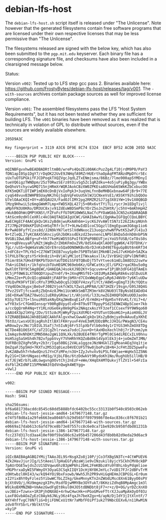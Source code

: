 # debian-lfs-host

The `debian-lfs-host.sh` script itself is released under "The
Unlicense". Note however that the generated filesystems contain free
software programs that are licensed under their own respective
licenses that may be less permissive than "The Unlicense".

The filesystems released are signed with the below key, which has also
been submitted to the `pgp.mit.edu` keyserver. Each binary file has a
corresponding signature file, and checksums have also been included in
a clearsigned message below.

Status:

Version `v002`: Tested up to LFS step gcc pass 2. Binaries available
here:
<https://github.com/FrostyBytes/debian-lfs-host/releases/tag/v001>. The
`-with-sources` archives contain package sources as well for improved
license compliance.

Version `v001`: The assembled filesystems pass the LFS "Host System
Requirements", but it has not been tested whether they are sufficient
for building LFS. The `v001` binaries have been removed as it was
realized that is technically in volation of GPL to distribute without
sources, even if the sources are widely available elsewhere.

```
205D9A3C
```

```
Key fingerprint = 3119 A3C6 DF9E 8C74 E324  EBCF BF52 ACDB 205D 9A3C
```

```
-----BEGIN PGP PUBLIC KEY BLOCK-----
Version: GnuPG v1

mQINBFgvxhwBEADBADRtltmB0/wrePs4QoZEi00AKcPuzZg4Lf10jrdM9P0/PaY3
fDN1apI0Sp1DgY7/rDqOK22UvE9JNHqfA9RZrHUErthaOpAqFMTANzdMpDYcr5Ec
sUxTuOTGPGkifFJCDPoqkTXQZVgcJqdLZTxENmjsma/86Bz/7lmo900ap5YMDnyI
tueVQ6igzTWNDpm/25zTORwzSErz8tOivSg5Zc1qRZdku+4o5juPiyBg3gy/YWBx
QeQhoVtchycwGMQ715njHRmXrWQRJAokCBzXW0ZPKEsa8GVHab65WkKZbCxbucOO
KFK5mQKTiDTIWP1mEK0cDnBjVxIoPgk3+3uqVmLfnnBeMHBGxbnaw64FjBr9+77E
cyqG48vuvB3WHPBSUayNKJhGjSqbVqFeUuUSklWJ1CNxeVsE1/A5SKY9zhibQbOo
U7elOAaCKQI+OY+uB5QAU2X/FadOJlIMY2pg2RMZR2SJ71g3X01YW+19v1X0QBGD
lMzg9HhwiL5z6mgGWmM7Lmp+FWD5XQL427j5+0Rx6vtTYiTLLrycrJm1EDgTivjl
aMphFN3U0KRo/DM3UC8xjv91ZdEuW8DSmP8cYDrZ5oJnZSHtR/jc5hV+6mKhHpHZ
rWukB6OhWcQMPtKNSt/FZFoFcFfU76M10WWSLNaCfcPYOaWGbbJCN52oXQARAQAB
tAtGcm9zdHlCeXRlc4kCOAQTAQIAIgUCWC/GHAIbAwYLCQgHAwIGFQgCCQoLBBYC
AwECHgECF4AACgkQv1Ks2yBdmjwuRxAAh6m+iycKGJVvAWltSN7zI26Z2AcpNUnh
2TJ7Mp2FO0kKPIUhInHSqTRfr3cf7+9LHwIdD1coC5GgzllEmgEguam3G6qp1io6
RrPwA69FyfYCzxs8d/J2N9kYN7letSlVdWNxocZ13uogzvhwNfPwtK52wPJl41u3
N+tZleQLJ7yKC8AX5SKnciyGhJbOKssdEkzd23evnencLNPblBkDa5dnhD8nbPSN
9VGBiIDwL0Bfg+uF+hh77keMiWD55SPoIf83PqP0BEUTjeiYoU5fUSB/CeT8sS0s
Wy+nqBVeuyaR7yNZtjWqBvZrZHbKFmOxZVR/8dSX4aQXlAO0TggW6K/47DTDhK/r
7gLr/uS5+9qW4aVaNcSOrE9roSQa0ONOWKBvXbrDJnKsD49ET6guGpBUt6n6Rf34
L+dFC8z+TPLYbI+CZ76WTIKEB7xuySp0n75PBTb5AtIMkHBl2eGJ7vKHGd+5AZKa
5lPXLbTNcgtsY5rk9n8zih+8VjAlyMC1otITWxaAsxllk/IVrBSH2jQPvlDNfHR1
F5imr8Sk7UHxEFBKPbTbUnYaUTDOiSSF8TQBoDjT5TvYtvec61mELOA8D322swYw
7hA+iGINdi+/1kfqVoibTUuHEGMC969eb6Kz/GFWCatKsjEl/GPX2rqaCRbu5o0g
QwXlOtT8Y9C5Ag0EWC/GHAEQAJ4sokXJ9D2KY+Sqcuvm+wf1PjBh3dFG41QTAmEn
9C5jPf0W61LXT00QDYzpuZYn0f/9+JXnqMRSf9I+10IUMyAIW4pR8k6vzQlDuUiR
LMmxZ2e+PLOcQIcq0AABtjFA8F9njbMXrd7COxWWpEgpCuRp6J4NV8r7y6KluUDw
cMiQvPK9FVfI8lcRYu73M92wbDcgSJ3QEFV4zxyTiYCt/A8WS+gEmgT3jRcYQQtu
tVq4EOmJAypxjBebvFJ0B2VjokfcW3LYZwzLpMPAA/LN71HZEr19sgn/G9SJ8Q4G
TPvz2SVTjfcsaoRjZbQn4z8JMm11UcWKkSmBTZM3mrk8V2NU03lTByNsbEEADdO4
i6E+DXwATDAZ78woSiIuER8yGRUw/it/AhjoVG/l33LnwZGIH0QFbDKuUODJao9n
KSSy7UE17S+l5nuzR05akNyOXq2WeBxqE1xF/ErHdHz+F8pH5xY4VvKLf/Xi7+4/
wfY03xSrCfGm0IensqrY00RgBVpydlvD+8T9u9TTRppyPSd25ENWZ4Bp5Coe+7kb
a/ccQgQrmR4Nq+tY1RLnUGe6ky0m9gPGx2NAqzxAszYF3zef1CCsexf9Y9W9qo60
zAAU4X3p2lHYg/2Dv/St5zAcMjWHyP2piXdtMGt+UYUTuntDboHG3+yAioHX6LJV
k7ZRABEBAAGJAh8EGAECAAkFAlgvxhwCGwwACgkQv1Ks2yBdmjya9xAAuuEyXKhE
T6tOz/LwsxUCOjagRshItlBXlFKHryuvF4VeE3mMJDDzBMcJJHIG/PWagN3/CE4u
wR0ow2yvJNc710IUL3SaTj7n5IuNj6Fr53lpXbfVlb0o94y1rIYGS3HhZmOX8TDg
NCTDe4B1O65XfC/aT2ICgZhlrvwsa7odcCJuu+D+tAxHDoXechlh0j7r1PcmmJym
LImAqs9xNhDKt2MN50Ao2gWi1Q9LXk/b2BUEE4fNVrTgPMl0CG4diRECxILV0hnu
HsH5zg5aSHSh4h7B2xfppbVvyY7VhHRhYKQZoBd0kS4VpXlEk3j4+joOmZmTJMN/
5UFRBcDZXgPe5Ry+2b3r/Iqa50BGj2VALa1ggzeJNzNHGklZIgMoanAEq3Vq1tje
DmZqaFJ5p5Hd+7KXTx2M53Iq0iez04VECUFST9w0jboPu1B+N+JcFHtZDZ5pweFu
JvK2ABw5h7rhdwdQnzSJYnCFzMFe/n3U+IZyJvhvXv9iP5Lf4Wjae+WqHx5IZ5N6
Ry21G+CSHrUNgaoi+Md1g/XjbLFBo/6tzDdwkVt9RydoKh1No/RughUb5illHB/0
xcfJEjWIrb7LuBLGwgvngOOvtChj2nEzF+eWe/XHqOX4MTQukvjTlZV1l+54FzIa
dsFbl2KIdNFI15PMeWA3tQdVnQwgk4WEYgg=
=VwlJ
-----END PGP PUBLIC KEY BLOCK-----
```

`v002`:

```
-----BEGIN PGP SIGNED MESSAGE-----
Hash: SHA1

sha256sums:
bf6a681730acddc8545c60dd5888bfdc6402bc55cc33131b0f540c8503c062eb  debian-lfs-host-jessie-amd64-1479677148.tar.gz
e74f5f8d8a1a29fe6663ea8048fcb29d565ff8979986f8e4ac836cc8f6701b21  debian-lfs-host-jessie-amd64-1479677148-with-sources.tar.gz
e0669a17dab613c6afd79ce8b73e87557cc8c6e0ca71be920cb958fdbd81231b  debian-lfs-host-jessie-i386-1479677148.tar.gz
fcc237d317cd3aa410ef00f59a586c62a95b457206d43f8b0b82d9eda29d6ac9  debian-lfs-host-jessie-i386-1479677148-with-sources.tar.gz
-----BEGIN PGP SIGNATURE-----
Version: GnuPG v1

iQIcBAEBAgAGBQJYMijTAAoJEL9SrNsgXZo8j10P/jCo3fXBgSN3Tc+4CtWPUEV6
4Zk2HavJjurJIg/L5tAeeil7pHaEGfyNzaWjie9vINzukil8yjcYSCkhCMV8ckBP
7pAUrDGE5wjdsZcU1SDVqwu6hzB3pWP6hi2bHL2FmKBbzAYu9Y8hLnbyPdqmlioe
+MGPhrxaDyWI5FWmyOY3OyaG3CSqkIIQY1DcHjNY8KJmYLc7vUD17FJr2dBFvTrM
zOHtwbzl0HI43/w/kQ94YOi9bxFxowb/Wwh5Jh2PR9vHiGqHEHmJCBPGSL+Er0um
xI2Yix8hY0yFzlez5YibwWC7bLZIkg/GkeMnnyKTn2nZWUdLMsc8Xn61ByyO0sPV
bjXt0VO/j/KU9mgmzgXIPn/RsdfDjwMMYBe3OYFukT/8KHziZdhqB8MpAmgc1m3l
W9ikoBXMNZNB+VmAezGwdFgEt0kul0HJO5tdBNDbt8jF7+r+z/D+OG/yrDZcXnXO
uvJBEz+Tzwnx+1R3PjhONXAE+4rhwCHwcHk+nPGoGMveFTtrXJJuaMpAkOyOf03z
LaxF8GvbAOaZyEzC0Ayk6JNLy36z4fqaJh7beXZgx+6/apN/DjIdY3jItXlntF/7
NXY4hffvgC78N7liG+DjiFDNCxU1tNr7aMbfFOiPf1uk2T9NbcEEXv6/n11RwM1N
zdv8fhYSbrLr9blkttYw
=ky1P
-----END PGP SIGNATURE-----
```
